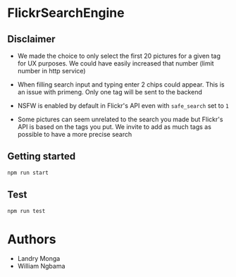 # FlickrSearchEngine

## Disclaimer

-   We made the choice to only select the first 20 pictures for a given tag for UX purposes. We could have easily increased that number (limit number in http service)

-   When filling search input and typing enter 2 chips could appear. This is an issue with primeng. Only one tag will be sent to the backend

-   NSFW is enabled by default in Flickr's API even with `safe_search` set to `1`

-   Some pictures can seem unrelated to the search you made but Flickr's API is based on the tags you put. We invite to add as much tags as possible to have a more precise search

## Getting started

```bash
npm run start
```

## Test

```bash
npm run test
```

# Authors

-   Landry Monga
-   William Ngbama
